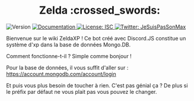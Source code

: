 <h1 align="center">Zelda :crossed_swords:</h1>
<p>
  <img alt="Version" src="https://img.shields.io/badge/version-1.0.0-blue.svg?cacheSeconds=2592000" />
  <a href="https://github.com/SonMaxime/ZeldaXP/wiki" target="_blank">
    <img alt="Documentation" src="https://img.shields.io/badge/documentation-yes-brightgreen.svg" />
  </a>
  <a href="https://github.com/SonMaxime/ZeldaXP/master/LICENSE" target="_blank">
    <img alt="License: ISC" src="https://img.shields.io/badge/License-ISC-yellow.svg" />
  </a>
  <a href="https://twitter.com/JeSuisPasSonMax" target="_blank">
    <img alt="Twitter: JeSuisPasSonMax" src="https://img.shields.io/twitter/follow/JeSuisPasSonMax.svg?style=social" />
  </a>
</p>

Bienvenue sur le wiki ZeldaXP !
Ce bot créé avec Discord.JS constitue un système d'xp dans la base de données Mongo.DB.

Comment fonctionne-t-il ? Simple comme bonjour !

Pour la base de données, il vous suffit d'aller sur : https://account.mongodb.com/account/login 

Et puis vous plus besoin de toucher à rien. C'est pas génial ça ? De plus si le préfix par défaut ne vous plait pas vous pouvez le changer.
